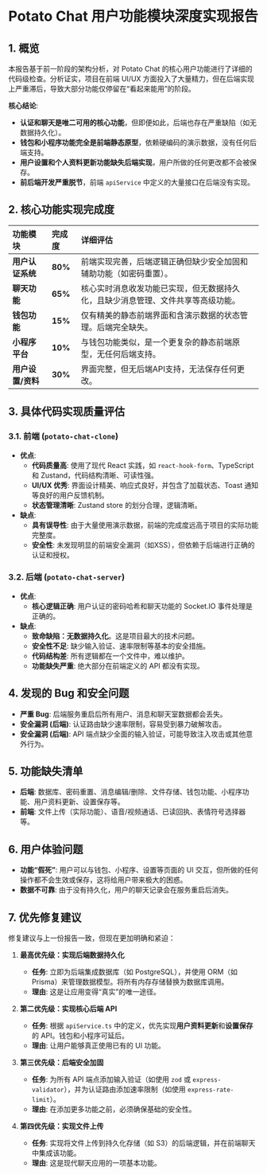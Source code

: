 # Potato Chat 用户功能模块深度实现报告

## 1. 概览

本报告基于前一阶段的架构分析，对 Potato Chat 的核心用户功能进行了详细的代码级检查。分析证实，项目在前端 UI/UX 方面投入了大量精力，但在后端实现上严重滞后，导致大部分功能仅停留在“看起来能用”的阶段。

**核心结论**:

-   **认证和聊天是唯二可用的核心功能**，但即便如此，后端也存在严重缺陷（如无数据持久化）。
-   **钱包和小程序功能完全是前端静态原型**，依赖硬编码的演示数据，没有任何后端支持。
-   **用户设置和个人资料更新功能缺失后端实现**，用户所做的任何更改都不会被保存。
-   **前后端开发严重脱节**，前端 `apiService` 中定义的大量接口在后端没有实现。

## 2. 核心功能实现完成度

| 功能模块 | 完成度 | 详细评估 |
| :--- | :--- | :--- |
| **用户认证系统** | **80%** | 前端实现完善，后端逻辑正确但缺少安全加固和辅助功能（如密码重置）。 |
| **聊天功能** | **65%** | 核心实时消息收发功能已实现，但无数据持久化，且缺少消息管理、文件共享等高级功能。 |
| **钱包功能** | **15%** | 仅有精美的静态前端界面和含演示数据的状态管理。后端完全缺失。 |
| **小程序平台** | **10%** | 与钱包功能类似，是一个更复杂的静态前端原型，无任何后端支持。 |
| **用户设置/资料** | **30%** | 界面完整，但无后端API支持，无法保存任何更改。 |

## 3. 具体代码实现质量评估

### 3.1. 前端 (`potato-chat-clone`)

-   **优点**:
    -   **代码质量高**: 使用了现代 React 实践，如 `react-hook-form`、TypeScript 和 Zustand，代码结构清晰、可读性强。
    -   **UI/UX 优秀**: 界面设计精美、响应式良好，并包含了加载状态、Toast 通知等良好的用户反馈机制。
    -   **状态管理清晰**: Zustand store 的划分合理，逻辑清晰。
-   **缺点**:
    -   **具有误导性**: 由于大量使用演示数据，前端的完成度远高于项目的实际功能完整度。
    -   **安全性**: 未发现明显的前端安全漏洞（如XSS），但依赖于后端进行正确的认证和授权。

### 3.2. 后端 (`potato-chat-server`)

-   **优点**:
    -   **核心逻辑正确**: 用户认证的密码哈希和聊天功能的 Socket.IO 事件处理是正确的。
-   **缺点**:
    -   **致命缺陷：无数据持久化**。这是项目最大的技术问题。
    -   **安全性不足**: 缺少输入验证、速率限制等基本的安全措施。
    -   **代码结构差**: 所有逻辑都在一个文件中，难以维护。
    -   **功能缺失严重**: 绝大部分在前端定义的 API 都没有实现。

## 4. 发现的 Bug 和安全问题

-   **严重 Bug**: 后端服务重启后所有用户、消息和聊天室数据都会丢失。
-   **安全漏洞 (后端)**: 认证路由缺少速率限制，容易受到暴力破解攻击。
-   **安全漏洞 (后端)**: API 端点缺少全面的输入验证，可能导致注入攻击或其他意外行为。

## 5. 功能缺失清单

-   **后端**: 数据库、密码重置、消息编辑/删除、文件存储、钱包功能、小程序功能、用户资料更新、设置保存等。
-   **前端**: 文件上传（实际功能）、语音/视频通话、已读回执、表情符号选择器等。

## 6. 用户体验问题

-   **功能“假死”**: 用户可以与钱包、小程序、设置等页面的 UI 交互，但所做的任何操作都不会生效或保存，这将给用户带来极大的困惑。
-   **数据不可靠**: 由于没有持久化，用户的聊天记录会在服务重启后消失。

## 7. 优先修复建议

修复建议与上一份报告一致，但现在更加明确和紧迫：

1.  **最高优先级：实现后端数据持久化**
    *   **任务**: 立即为后端集成数据库（如 PostgreSQL），并使用 ORM（如 Prisma）来管理数据模型。将所有内存存储替换为数据库调用。
    *   **理由**: 这是让应用变得“真实”的唯一途径。

2.  **第二优先级：实现核心后端 API**
    *   **任务**: 根据 `apiService.ts` 中的定义，优先实现**用户资料更新**和**设置保存**的 API。钱包和小程序可延后。
    *   **理由**: 让用户能够真正使用已有的 UI 功能。

3.  **第三优先级：后端安全加固**
    *   **任务**: 为所有 API 端点添加输入验证（如使用 `zod` 或 `express-validator`），并为认证路由添加速率限制（如使用 `express-rate-limit`）。
    *   **理由**: 在添加更多功能之前，必须确保基础的安全性。

4.  **第四优先级：实现文件上传**
    *   **任务**: 实现将文件上传到持久化存储（如 S3）的后端逻辑，并在前端聊天中集成该功能。
    *   **理由**: 这是现代聊天应用的一项基本功能。
